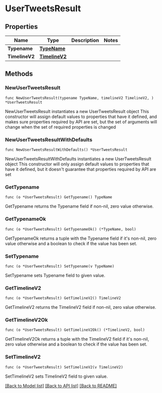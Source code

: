 # UserTweetsResult

## Properties

Name | Type | Description | Notes
------------ | ------------- | ------------- | -------------
**Typename** | [**TypeName**](TypeName.md) |  | 
**TimelineV2** | [**TimelineV2**](TimelineV2.md) |  | 

## Methods

### NewUserTweetsResult

`func NewUserTweetsResult(typename TypeName, timelineV2 TimelineV2, ) *UserTweetsResult`

NewUserTweetsResult instantiates a new UserTweetsResult object
This constructor will assign default values to properties that have it defined,
and makes sure properties required by API are set, but the set of arguments
will change when the set of required properties is changed

### NewUserTweetsResultWithDefaults

`func NewUserTweetsResultWithDefaults() *UserTweetsResult`

NewUserTweetsResultWithDefaults instantiates a new UserTweetsResult object
This constructor will only assign default values to properties that have it defined,
but it doesn't guarantee that properties required by API are set

### GetTypename

`func (o *UserTweetsResult) GetTypename() TypeName`

GetTypename returns the Typename field if non-nil, zero value otherwise.

### GetTypenameOk

`func (o *UserTweetsResult) GetTypenameOk() (*TypeName, bool)`

GetTypenameOk returns a tuple with the Typename field if it's non-nil, zero value otherwise
and a boolean to check if the value has been set.

### SetTypename

`func (o *UserTweetsResult) SetTypename(v TypeName)`

SetTypename sets Typename field to given value.


### GetTimelineV2

`func (o *UserTweetsResult) GetTimelineV2() TimelineV2`

GetTimelineV2 returns the TimelineV2 field if non-nil, zero value otherwise.

### GetTimelineV2Ok

`func (o *UserTweetsResult) GetTimelineV2Ok() (*TimelineV2, bool)`

GetTimelineV2Ok returns a tuple with the TimelineV2 field if it's non-nil, zero value otherwise
and a boolean to check if the value has been set.

### SetTimelineV2

`func (o *UserTweetsResult) SetTimelineV2(v TimelineV2)`

SetTimelineV2 sets TimelineV2 field to given value.



[[Back to Model list]](../README.md#documentation-for-models) [[Back to API list]](../README.md#documentation-for-api-endpoints) [[Back to README]](../README.md)


